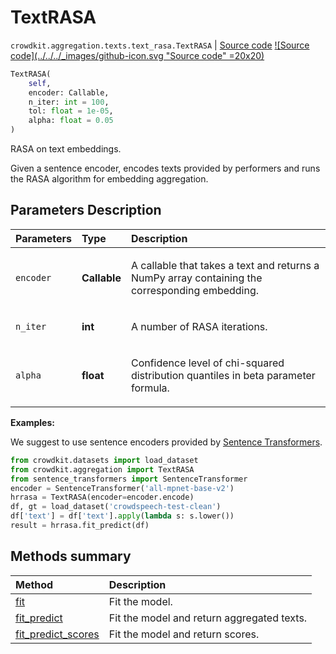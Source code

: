 # TextRASA

`crowdkit.aggregation.texts.text_rasa.TextRASA` | [Source code](https://github.com/Toloka/crowd-kit/blob/main/src/aggregation/texts/text_rasa.py)&nbsp;[![Source code](../../../_images/github-icon.svg "Source code" =20x20)](https://github.com/Toloka/crowd-kit/blob/main/src/aggregation/texts/text_rasa.py)

```python
TextRASA(
    self,
    encoder: Callable,
    n_iter: int = 100,
    tol: float = 1e-05,
    alpha: float = 0.05
)
```

RASA on text embeddings.

Given a sentence encoder, encodes texts provided by performers and runs the RASA algorithm for embedding
aggregation.

## Parameters Description

| Parameters | Type | Description |
| :----------| :----| :-----------|
`encoder`|**Callable**|<p>A callable that takes a text and returns a NumPy array containing the corresponding embedding.</p>
`n_iter`|**int**|<p>A number of RASA iterations.</p>
`alpha`|**float**|<p>Confidence level of chi-squared distribution quantiles in beta parameter formula.</p>

**Examples:**

We suggest to use sentence encoders provided by [Sentence Transformers](https://www.sbert.net).

```python
from crowdkit.datasets import load_dataset
from crowdkit.aggregation import TextRASA
from sentence_transformers import SentenceTransformer
encoder = SentenceTransformer('all-mpnet-base-v2')
hrrasa = TextRASA(encoder=encoder.encode)
df, gt = load_dataset('crowdspeech-test-clean')
df['text'] = df['text'].apply(lambda s: s.lower())
result = hrrasa.fit_predict(df)
```

## Methods summary

| Method | Description |
| :------| :-----------|
[fit](crowdkit.aggregation.texts.text_rasa.TextRASA.fit.md)| Fit the model.
[fit_predict](crowdkit.aggregation.texts.text_rasa.TextRASA.fit_predict.md)| Fit the model and return aggregated texts.
[fit_predict_scores](crowdkit.aggregation.texts.text_rasa.TextRASA.fit_predict_scores.md)| Fit the model and return scores.
